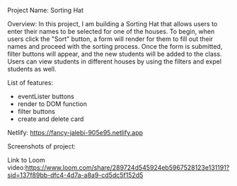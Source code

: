 Project Name: Sorting Hat 

Overview: In this project, I am building a Sorting Hat that allows users to enter their names to be selected for one of the houses. To begin, when users click the "Sort" button, a form will render for them to fill out their names and proceed with the sorting process. Once the form is submitted, filter buttons will appear, and the new students will be added to the class. Users can view students in different houses by using the filters and expel students as well.

List of features:
- eventLister buttons
- render to DOM function 
- filter buttons 
- create and delete card

Netlify: https://fancy-jalebi-905e95.netlify.app

Screenshots of project:


Link to Loom video:https://www.loom.com/share/289724d545924eb5967528123e131191?sid=137f89bb-dfc4-4d7a-a8a9-cd5dc5f152d5
